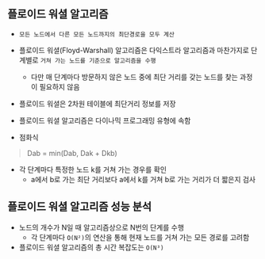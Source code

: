 ## 플로이드 워셜 알고리즘
- `모든 노드에서 다른 모든 노드까지의 최단경로을 모두 계산`
- 플로이드 워셜(Floyd-Warshall) 알고리즘은 다익스트라 알고리즘과 마찬가지로 단계별로 `거쳐 가는 노드를 기준으로 알고리즘을 수행`
    - 다만 매 단계마다 방문하지 않은 노드 중에 최단 거리를 갖는 노드를 찾는 과정이 필요하지 않음
- 플로이드 워셜은 2차원 테이블에 최단거리 정보를 저장
- 플로이드 워셜 알고리즘은 다이나믹 프로그래밍 유형에 속함

- 점화식

> Dab = min(Dab, Dak + Dkb)

- 각 단계마다 특정한 노드 k를 거쳐 가는 경우를 확인
    - a에서 b로 가는 최단 거리보다 a에서 k를 거쳐 b로 가는 거리가 더 짧은지 검사

## 플로이드 워셜 알고리즘 성능 분석
- 노드의 개수가 N일 때 알고리즘상으로 N번의 단계를 수행
    - 각 단계마다 `O(N²)`의 연산을 통해 현재 노드를 거쳐 가는 모든 경로를 고려함
- 플로이드 워셜 알고리즘의 총 시간 복잡도는 `O(N³)`